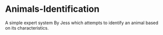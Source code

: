 # Animals-Identification
A simple expert system By Jess which attempts to identify an animal based on its characteristics.

